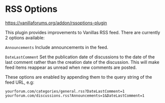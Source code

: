 # RSS Options

https://vanillaforums.org/addon/rssoptions-plugin

This plugin provides improvements to Vanillas RSS feed.
There are currently 2 options available:

`Announcements` Include announcements in the feed.

`DateLastComment` Set the publication date of discussions to the date of the last comment rather than the creation date of the discussion.
This will make feed items reappear as unread when new comments are posted.


These options are enabled by appending them to the query string of the feed URL, e.g:

    yourforum.com/categories/general.rss?DateLastComment=1
    yourforum.com/discussions.rss?Announcements=1&DateLastComment=1
    
